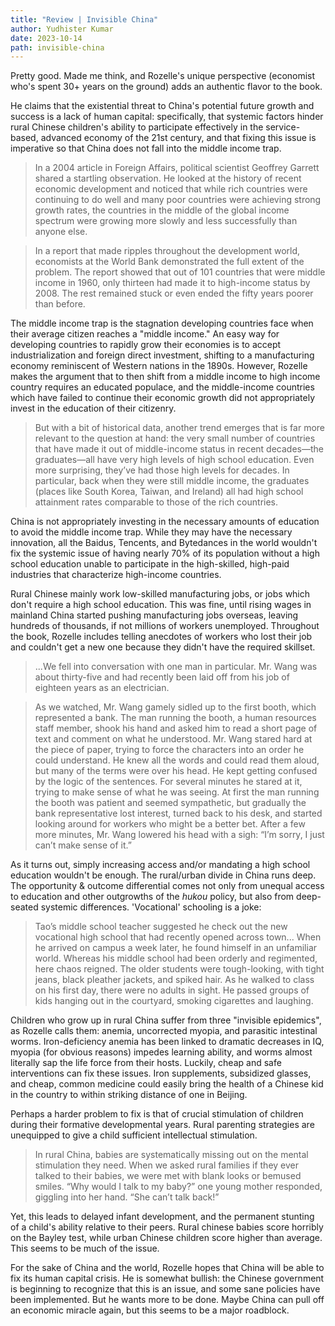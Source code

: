 ```yaml
---
title: "Review | Invisible China"
author: Yudhister Kumar
date: 2023-10-14
path: invisible-china
---
```


Pretty good. Made me think, and Rozelle's unique perspective (economist who's spent 30+ years on the ground) adds an authentic flavor to the book.

He claims that the existential threat to China's potential future growth and success is a lack of human capital: specifically, that systemic factors hinder rural Chinese children's ability to participate effectively in the service-based, advanced economy of the 21st century, and that fixing this issue is imperative so that China does not fall into the middle income trap.

> In a 2004 article in Foreign Affairs, political scientist Geoffrey Garrett shared a startling observation. He looked at the history of recent economic development and noticed that while rich countries were continuing to do well and many poor countries were achieving strong growth rates, the countries in the middle of the global income spectrum were growing more slowly and less successfully than anyone else.

> In a report that made ripples throughout the development world, economists at the World Bank demonstrated the full extent of the problem. The report showed that out of 101 countries that were middle income in 1960, only thirteen had made it to high-income status by 2008. The rest remained stuck or even ended the fifty years poorer than before.

The middle income trap is the stagnation developing countries face when their average citizen reaches a "middle income." An easy way for developing countries to rapidly grow their economies is to accept industrialization and foreign direct investment, shifting to a manufacturing economy reminiscent of Western nations in the 1890s. However, Rozelle makes the argument that to then shift from a middle income to high income country requires an educated populace, and the middle-income countries which have failed to continue their economic growth did not appropriately invest in the education of their citizenry.

> But with a bit of historical data, another trend emerges that is far more relevant to the question at hand: the very small number of countries that have made it out of middle-income status in recent decades—the graduates—all have very high levels of high school education. Even more surprising, they’ve had those high levels for decades. In particular, back when they were still middle income, the graduates (places like South Korea, Taiwan, and Ireland) all had high school attainment rates comparable to those of the rich countries.

China is not appropriately investing in the necessary amounts of education to avoid the middle income trap. While they may have the necessary innovation, all the Baidus, Tencents, and Bytedances in the world wouldn't fix the systemic issue of having nearly 70% of its population without a high school education unable to participate in the high-skilled, high-paid industries that characterize high-income countries.

Rural Chinese mainly work low-skilled manufacturing jobs, or jobs which don't require a high school education. This was fine, until rising wages in mainland China started pushing manufacturing jobs overseas, leaving hundreds of thousands, if not millions of workers unemployed. Throughout the book, Rozelle includes telling anecdotes of workers who lost their job and couldn't get a new one because they didn't have the required skillset. 

> ...We fell into conversation with one man in particular. Mr. Wang was about thirty-five and had recently been laid off from his job of eighteen years as an electrician.

> As we watched, Mr. Wang gamely sidled up to the first booth, which represented a bank. The man running the booth, a human resources staff member, shook his hand and asked him to read a short page of text and comment on what he understood. Mr. Wang stared hard at the piece of paper, trying to force the characters into an order he could understand. He knew all the words and could read them aloud, but many of the terms were over his head. He kept getting confused by the logic of the sentences. For several minutes he stared at it, trying to make sense of what he was seeing. At first the man running the booth was patient and seemed sympathetic, but gradually the bank representative lost interest, turned back to his desk, and started looking around for workers who might be a better bet. After a few more minutes, Mr. Wang lowered his head with a sigh: “I’m sorry, I just can’t make sense of it.”


As it turns out, simply increasing access and/or mandating a high school education wouldn't be enough. The rural/urban divide in China runs deep. The opportunity & outcome differential comes not only from unequal access to education and other outgrowths of the *hukou* policy, but also from deep-seated systemic differences. 'Vocational' schooling is a joke:

> Tao’s middle school teacher suggested he check out the new vocational high school that had recently opened across town... When he arrived on campus a week later, he found himself in an unfamiliar world. Whereas his middle school had been orderly and regimented, here chaos reigned. The older students were tough-looking, with tight jeans, black pleather jackets, and spiked hair. As he walked to class on his first day, there were no adults in sight. He passed groups of kids hanging out in the courtyard, smoking cigarettes and laughing.

Children who grow up in rural China suffer from three "invisible epidemics", as Rozelle calls them: anemia, uncorrected myopia, and parasitic intestinal worms. Iron-deficiency anemia has been linked to dramatic decreases in IQ, myopia (for obvious reasons) impedes learning ability, and worms almost literally sap the life force from their hosts. Luckily, cheap and safe interventions can fix these issues. Iron supplements, subsidized glasses, and cheap, common medicine could easily bring the health of a Chinese kid in the country to within striking distance of one in Beijing. 

Perhaps a harder problem to fix is that of crucial stimulation of children during their formative developmental years. Rural parenting strategies are unequipped to give a child sufficient intellectual stimulation. 

> In rural China, babies are systematically missing out on the mental stimulation they need. When we asked rural families if they ever talked to their babies, we were met with blank looks or bemused smiles. “Why would I talk to my baby?” one young mother responded, giggling into her hand. “She can’t talk back!”

Yet, this leads to delayed infant development, and the permanent stunting of a child's ability relative to their peers. Rural chinese babies score horribly on the Bayley test, while urban Chinese children score higher than average. This seems to be much of the issue. 

For the sake of China and the world, Rozelle hopes that China will be able to fix its human capital crisis. He is somewhat bullish: the Chinese government is beginning to recognize that this is an issue, and some sane policies have been implemented. But he wants more to be done. Maybe China can pull off an economic miracle again, but this seems to be a major roadblock.
